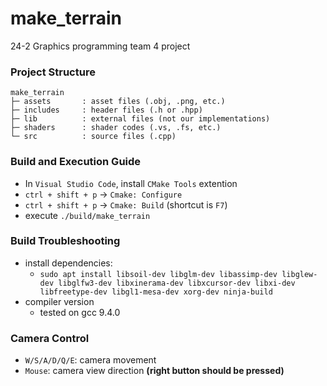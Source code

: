 # make_terrain
24-2 Graphics programming team 4 project

### Project Structure
```
make_terrain
├─ assets       : asset files (.obj, .png, etc.)
├─ includes     : header files (.h or .hpp)
├─ lib          : external files (not our implementations)
├─ shaders      : shader codes (.vs, .fs, etc.)
└─ src          : source files (.cpp)
```

### Build and Execution Guide
- In `Visual Studio Code`, install `CMake Tools` extention
- `ctrl + shift + p` → `Cmake: Configure`
- `ctrl + shift + p` → `Cmake: Build` (shortcut is `F7`)
- execute `./build/make_terrain`

### Build Troubleshooting
- install dependencies:
  - `sudo apt install libsoil-dev libglm-dev libassimp-dev libglew-dev libglfw3-dev libxinerama-dev libxcursor-dev libxi-dev libfreetype-dev libgl1-mesa-dev xorg-dev ninja-build`
- compiler version
  - tested on gcc 9.4.0 

### Camera Control
- `W/S/A/D/Q/E`: camera movement
- `Mouse`: camera view direction **(right button should be pressed)**
